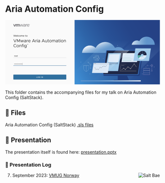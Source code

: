 # Aria Automation Config

![Aria Automation Config Login Screen](assets/aac.png)

This folder contains the accompanying files for my talk on Aria Automation Config (SaltStack).

## 🎁 Files

Aria Automation Config (SaltStack) [.sls files](sls/)

## 📜 Presentation

The presentation itself is found here: [presentation.pptx](presentation/presentation.pptx)

### 🧾 Presentation Log
<img align="right" src="assets/saltbae.gif" alt="Salt Bae" />

07. September 2023: [VMUG Norway](https://vmug.no/)
